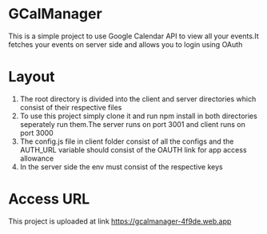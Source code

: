 # GCalManager
This is a simple project to use Google Calendar API to view all your events.It fetches your events on server side and allows you to login using OAuth

# Layout
1. The root directory is divided into the client and server directories which consist of their respective files
2. To use this project simply clone it and run npm install in both directories seperately run them.The server runs on port 3001 and client runs on port 3000
3. The config.js file in client folder consist of all the configs and the AUTH_URL variable should consist of the OAUTH link for app access allowance
4. In the server side the env must consist of the respective keys

# Access URL
This project is uploaded at link https://gcalmanager-4f9de.web.app
